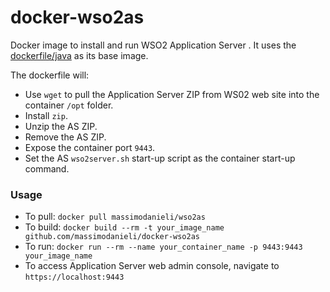 docker-wso2as
===================

Docker image to install and run WSO2 Application Server . It uses the [dockerfile/java](https://index.docker.io/u/dockerfile/java/) as its base image.


The dockerfile will:

* Use `wget` to pull the Application Server ZIP from WS02 web site into the container `/opt` folder.
* Install `zip`.
* Unzip the AS ZIP.
* Remove the AS ZIP.
* Expose the container port `9443`.
* Set the AS  `wso2server.sh` start-up script as the container start-up command.

### Usage
* To pull: `docker pull massimodanieli/wso2as`
* To build: `docker build --rm -t your_image_name github.com/massimodanieli/docker-wso2as`
* To run: `docker run --rm --name your_container_name -p 9443:9443 your_image_name`
* To access Application Server web admin console, navigate to `https://localhost:9443`

